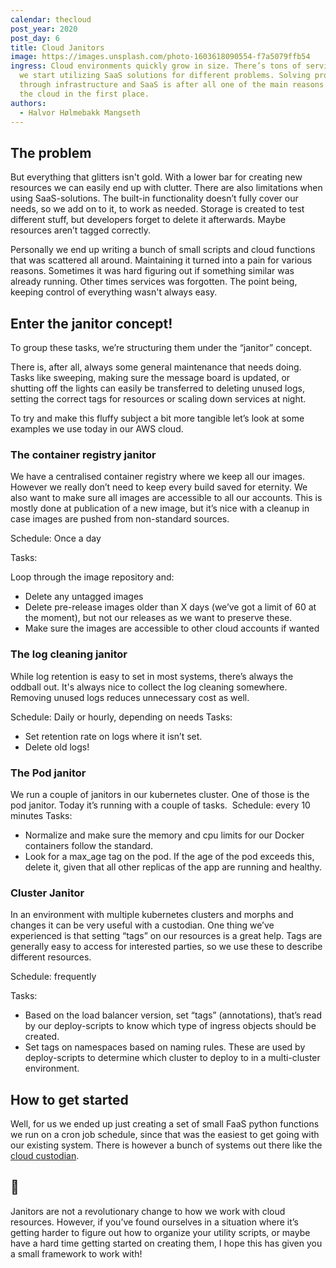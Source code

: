 ```yaml
---
calendar: thecloud
post_year: 2020
post_day: 6
title: Cloud Janitors
image: https://images.unsplash.com/photo-1603618090554-f7a5079ffb54
ingress: Cloud environments quickly grow in size. There’s tons of services and
  we start utilizing SaaS solutions for different problems. Solving problems
  through infrastructure and SaaS is after all one of the main reasons we're in
  the cloud in the first place.
authors:
  - Halvor Hølmebakk Mangseth
---
```

## The problem
But everything that glitters isn't gold. With a lower bar for creating new resources we can easily end up with clutter. There are also limitations when using SaaS-solutions. The built-in functionality doesn’t fully cover our needs, so we add on to it, to work as needed. Storage is created to test different stuff, but developers forget to delete it afterwards. Maybe resources aren’t tagged correctly. 

Personally we end up writing a bunch of small scripts and cloud functions that was scattered all around. Maintaining it turned into a pain for various reasons. Sometimes it was hard figuring out if something similar was already running. Other times services was forgotten. The point being, keeping control of everything wasn't always easy.


## Enter the janitor concept! 
To group these tasks, we’re structuring them under the “janitor” concept. 

There is, after all, always some general maintenance that needs doing. Tasks like sweeping, making sure the message board is updated, or shutting off the lights can easily be transferred to deleting unused logs, setting the correct tags for resources or scaling down services at night.


To try and make this fluffy subject a bit more tangible let’s look at some examples we use today in our AWS cloud. 
<br />


### The container registry janitor

We have a centralised container registry where we keep all our images. However we really don’t need to keep every build saved for eternity. We also want to make sure all images are accessible to all our accounts. This is mostly done at publication of a new image, but it’s nice with a cleanup in case images are pushed from non-standard sources. 

Schedule: Once a day

Tasks: 

Loop through the image repository and:
* Delete any untagged images
* Delete pre-release images older than X days (we’ve got a limit of 60 at the moment), but not our releases as we want to preserve these.
* Make sure the images are accessible to other cloud accounts if wanted


### The log cleaning janitor

While log retention is easy to set in most systems, there’s always the oddball out. It's always nice to collect the log cleaning somewhere. Removing unused logs reduces unnecessary cost as well. 

Schedule: Daily or hourly, depending on needs
Tasks: 
* Set retention rate on logs where it isn’t set.
* Delete old logs!


### The Pod janitor

We run a couple of janitors in our kubernetes cluster. One of those is the pod janitor. Today it’s running with a couple of tasks. 
Schedule: every 10 minutes
Tasks:
* Normalize and make sure the memory and cpu limits for our Docker containers follow the standard.
* Look for a max_age tag on the pod. If the age of the pod exceeds this, delete it, given that all other replicas of the app are running and healthy. 


### Cluster Janitor

In an environment with multiple kubernetes clusters and morphs and changes it can be very useful with a custodian. One thing we’ve experienced is that setting “tags” on our resources is a great help. Tags are generally easy to access for interested parties, so we use these to describe different resources. 

Schedule: frequently

Tasks:

* Based on the load balancer version, set “tags” (annotations), that’s read by our deploy-scripts to know which type of ingress objects should be created. 
* Set tags on namespaces based on naming rules. These are used by deploy-scripts to determine which cluster to deploy to in a multi-cluster environment. 


## How to get started

Well, for us we ended up just creating a set of small FaaS python functions we run on a cron job schedule, since that was the easiest to get going with our existing system. There is however a bunch of systems out there like the [cloud custodian](<https://cloudcustodian.io/docs/index.html>). 

## 👋

Janitors are not a revolutionary change to how we work with cloud resources. However, if you’ve found ourselves in a situation where it’s getting harder to figure out how to organize your utility scripts, or maybe have a hard time getting started on creating them, I hope this has given you a small framework to work with!